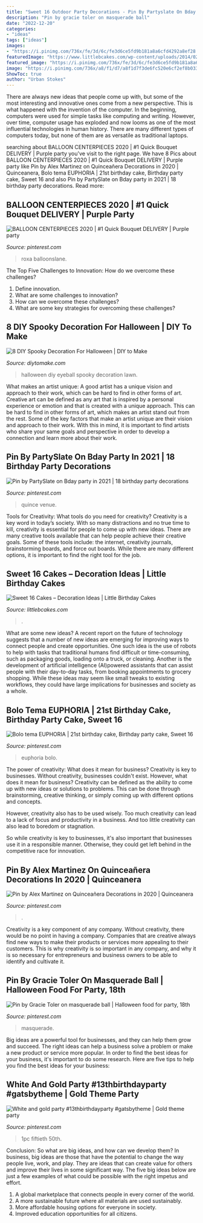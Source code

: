 ```yaml
---
title: "Sweet 16 Outdoor Party Decorations - Pin By Partyslate On Bday Party In 2021"
description: "Pin by gracie toler on masquerade ball"
date: "2022-12-20"
categories:
- "ideas"
tags: ["ideas"]
images:
- "https://i.pinimg.com/736x/fe/3d/6c/fe3d6ce5fd9b181a8a6cfd4292a8ef28.jpg"
featuredImage: "https://www.littlebcakes.com/wp-content/uploads/2014/02/Sweet-16-Cake-Designs.jpg"
featured_image: "https://i.pinimg.com/736x/fe/3d/6c/fe3d6ce5fd9b181a8a6cfd4292a8ef28.jpg"
image: "https://i.pinimg.com/736x/a8/f1/d7/a8f1d7f3de6fc520e6cf2ef8b0337af3.jpg"
ShowToc: true
author: "Urban Stokes"
---
```



There are always new ideas that people come up with, but some of the most interesting and innovative ones come from a new perspective. This is what happened with the invention of the computer. In the beginning, computers were used for simple tasks like computing and writing. However, over time, computer usage has exploded and now looms as one of the most influential technologies in human history. There are many different types of computers today, but none of them are as versatile as traditional laptops.

	

		
searching about BALLOON CENTERPIECES 2020 | #1 Quick Bouquet DELIVERY | Purple party you've visit to the right page. We have 8 Pics about BALLOON CENTERPIECES 2020 | #1 Quick Bouquet DELIVERY | Purple party like Pin by Alex Martinez on Quinceañera Decorations in 2020 | Quinceanera, Bolo tema EUPHORIA | 21st birthday cake, Birthday party cake, Sweet 16 and also Pin by PartySlate on Bday party in 2021 | 18 birthday party decorations. Read more:
		
    
## BALLOON CENTERPIECES 2020 | #1 Quick Bouquet DELIVERY | Purple Party

<img loading=lazy src="https://i.pinimg.com/736x/78/ae/ff/78aeff60474b0bb58d5ba867b7e5bd66.jpg" onerror="this.onerror=null;this.src='https://tse1.mm.bing.net/th?id=OIP.LD16RgwNBKZKSuURc9MOXwHaLG&amp;pid=15.1';" alt="BALLOON CENTERPIECES 2020 | #1 Quick Bouquet DELIVERY | Purple party">

_Source: pinterest.com_

>roxa balloonslane. 

	

The Top Five Challenges to Innovation: How do we overcome these challenges?
1. Define innovation.
2. What are some challenges to innovation? 
3. How can we overcome these challenges? 
4. What are some key strategies for overcoming these challenges?

    
## 8 DIY Spooky Decoration For Halloween | DIY To Make

<img loading=lazy src="http://www.diytomake.com/wp-content/uploads/2015/09/Halloween-eyeball.jpg" onerror="this.onerror=null;this.src='https://tse2.mm.bing.net/th?id=OIP.eHTRcgx_vsgatH5W1eGohAHaJ3&amp;pid=15.1';" alt="8 DIY Spooky Decoration For Halloween | DIY to Make">

_Source: diytomake.com_

>halloween diy eyeball spooky decoration lawn. 

	

What makes an artist unique: A good artist has a unique vision and approach to their work, which can be hard to find in other forms of art.
Creative art can be defined as any art that is inspired by a personal experience or emotion and that is created with a unique approach. This can be hard to find in other forms of art, which makes an artist stand out from the rest. Some of the key factors that make an artist unique are their vision and approach to their work. With this in mind, it is important to find artists who share your same goals and perspective in order to develop a connection and learn more about their work.

    
## Pin By PartySlate On Bday Party In 2021 | 18 Birthday Party Decorations

<img loading=lazy src="https://i.pinimg.com/736x/16/42/e4/1642e4f42cc0d4f44fa4986edd866e79.jpg" onerror="this.onerror=null;this.src='https://tse2.mm.bing.net/th?id=OIP.AGEK7LF8syRHX5_1vNEGHwHaLH&amp;pid=15.1';" alt="Pin by PartySlate on Bday party in 2021 | 18 birthday party decorations">

_Source: pinterest.com_

>quince venue. 

	

Tools for Creativity: What tools do you need for creativity?
Creativity is a key word in today’s society. With so many distractions and no true time to kill, creativity is essential for people to come up with new ideas. There are many creative tools available that can help people achieve their creative goals. Some of these tools include: the internet, creativity journals, brainstorming boards, and force out boards. While there are many different options, it is important to find the right tool for the job.

    
## Sweet 16 Cakes – Decoration Ideas | Little Birthday Cakes

<img loading=lazy src="https://www.littlebcakes.com/wp-content/uploads/2014/02/Sweet-16-Cake-Designs.jpg" onerror="this.onerror=null;this.src='https://tse4.mm.bing.net/th?id=OIP.q4EwKaDHYu_Ow7TWRIpPMgHaLI&amp;pid=15.1';" alt="Sweet 16 Cakes – Decoration Ideas | Little Birthday Cakes">

_Source: littlebcakes.com_

>. 

	

What are some new ideas?
A recent report on the future of technology suggests that a number of new ideas are emerging for improving ways to connect people and create opportunities. One such idea is the use of robots to help with tasks that traditional humans find difficult or time-consuming, such as packaging goods, loading onto a truck, or cleaning. Another is the development of artificial intelligence (AI)powered assistants that can assist people with their day-to-day tasks, from booking appointments to grocery shopping. While these ideas may seem like small tweaks to existing workflows, they could have large implications for businesses and society as a whole.

    
## Bolo Tema EUPHORIA | 21st Birthday Cake, Birthday Party Cake, Sweet 16

<img loading=lazy src="https://i.pinimg.com/736x/fe/3d/6c/fe3d6ce5fd9b181a8a6cfd4292a8ef28.jpg" onerror="this.onerror=null;this.src='https://tse2.mm.bing.net/th?id=OIP.tw2S0l_iMDYKOBNE9aLv5wHaJ3&amp;pid=15.1';" alt="Bolo tema EUPHORIA | 21st birthday cake, Birthday party cake, Sweet 16">

_Source: pinterest.com_

>euphoria bolo. 

	

The power of creativity: What does it mean for business?
Creativity is key to businesses. Without creativity, businesses couldn't exist. However, what does it mean for business? 
Creativity can be defined as the ability to come up with new ideas or solutions to problems. This can be done through brainstorming, creative thinking, or simply coming up with different options and concepts. 

However, creativity also has to be used wisely. Too much creativity can lead to a lack of focus and productivity in a business. And too little creativity can also lead to boredom or stagnation. 

So while creativity is key to businesses, it's also important that businesses use it in a responsible manner. Otherwise, they could get left behind in the competitive race for innovation.

    
## Pin By Alex Martinez On Quinceañera Decorations In 2020 | Quinceanera

<img loading=lazy src="https://i.pinimg.com/736x/58/59/73/5859732ce576c0018a0f2241fc70849e.jpg" onerror="this.onerror=null;this.src='https://tse2.mm.bing.net/th?id=OIP.Vse3dTjj_HtSksbzSXED5gHaJ3&amp;pid=15.1';" alt="Pin by Alex Martinez on Quinceañera Decorations in 2020 | Quinceanera">

_Source: pinterest.com_

>. 

	

Creativity is a key component of any company. Without creativity, there would be no point in having a company. Companies that are creative always find new ways to make their products or services more appealing to their customers. This is why creativity is so important in any company, and why it is so necessary for entrepreneurs and business owners to be able to identify and cultivate it.

    
## Pin By Gracie Toler On Masquerade Ball | Halloween Food For Party, 18th

<img loading=lazy src="https://i.pinimg.com/736x/5c/c4/ba/5cc4baebe9d398569951aeb23db54fa8.jpg" onerror="this.onerror=null;this.src='https://tse3.mm.bing.net/th?id=OIP.ROgLf1yj53rW3VUzN_NdqQHaLG&amp;pid=15.1';" alt="Pin by Gracie Toler on masquerade ball | Halloween food for party, 18th">

_Source: pinterest.com_

>masquerade. 

	

Big ideas are a powerful tool for businesses, and they can help them grow and succeed. The right ideas can help a business solve a problem or make a new product or service more popular. In order to find the best ideas for your business, it's important to do some research. Here are five tips to help you find the best ideas for your business:

    
## White And Gold Party #13thbirthdayparty #gatsbytheme | Gold Theme Party

<img loading=lazy src="https://i.pinimg.com/736x/a8/f1/d7/a8f1d7f3de6fc520e6cf2ef8b0337af3.jpg" onerror="this.onerror=null;this.src='https://tse2.mm.bing.net/th?id=OIP.iV4CgD6wbTugQyYfLp0yYQHaJ3&amp;pid=15.1';" alt="White and gold party #13thbirthdayparty #gatsbytheme | Gold theme party">

_Source: pinterest.com_

>1pc fiftieth 50th. 

	

Conclusion: So what are big ideas, and how can we develop them?
In business, big ideas are those that have the potential to change the way people live, work, and play. They are ideas that can create value for others and improve their lives in some significant way. The five big ideas below are just a few examples of what could be possible with the right impetus and effort.
1. A global marketplace that connects people in every corner of the world.
2. A more sustainable future where all materials are used sustainably.
3. More affordable housing options for everyone in society. 
4. Improved education opportunities for all citizens. 

